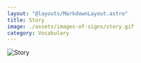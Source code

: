 ```yaml
---
layout: "@layouts/MarkdownLayout.astro"
title: Story
image: ./assets/images-of-signs/story.gif
category: Vocabulary
---
```


![Story](@signs/story.gif)
